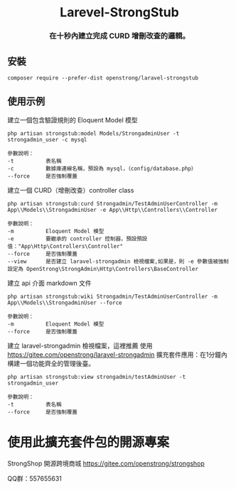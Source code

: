 <h1 align="center">Larevel-StrongStub</h1>
<h3 align="center">在十秒內建立完成 CURD 增刪改查的邏輯。</h3>

安裝
-------

```
composer require --prefer-dist openstrong/laravel-strongstub
```
使用示例 
-------

建立一個包含驗證規則的 Eloquent Model 模型
```
php artisan strongstub:model Models/StrongadminUser -t strongadmin_user -c mysql

參數說明：
-t          表名稱
-c          數據庫連線名稱，預設為 mysql，（config/database.php）
--force     是否強制覆蓋
```

建立一個 CURD（增刪改查）controller class
```
php artisan strongstub:curd Strongadmin/TestAdminUserController -m App\\Models\\StrongadminUser -e App\\Http\\Controllers\\Controller

參數說明：
-m          Eloquent Model 模型
-e          要繼承的 controller 控制器，預設預設值："App\Http\Controllers\Controller"
--force     是否強制覆蓋
--view      是否建立 laravel-strongadmin 檢視檔案,如果是，則 -e 參數值被強制設定為 OpenStrong\StrongAdmin\Http\Controllers\BaseController
```

建立 api 介面 markdown 文件
```
php artisan strongstub:wiki Strongadmin/TestAdminUserController -m App\\Models\\StrongadminUser --force

參數說明：
-m          Eloquent Model 模型
--force     是否強制覆蓋
```

建立 laravel-strongadmin 檢視檔案，這裡推薦 使用 https://gitee.com/openstrong/laravel-strongadmin 擴充套件應用：在1分鐘內構建一個功能齊全的管理後臺。
```
php artisan strongstub:view strongadmin/testAdminUser -t strongadmin_user

參數說明：
-t          表名稱
--force     是否強制覆蓋
```

# 使用此擴充套件包的開源專案
StrongShop 開源跨境商城 https://gitee.com/openstrong/strongshop

QQ群：557655631